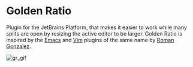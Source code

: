 # Golden Ratio
<!-- Plugin description -->
Plugin for the JetBrains Platform, that makes it easier to work while many splits are open by resizing the active editor to be larger.
Golden Ratio is inspired by the [Emacs](https://github.com/roman/golden-ratio.el) and [Vim](https://github.com/roman/golden-ratio) 
plugins of the same name by [Roman Gonzalez](https://github.com/roman).
<!-- Plugin description end -->

![gr_gif](https://user-images.githubusercontent.com/3189071/174401735-53013390-5e6c-4efc-9d86-4ed083333631.gif)
